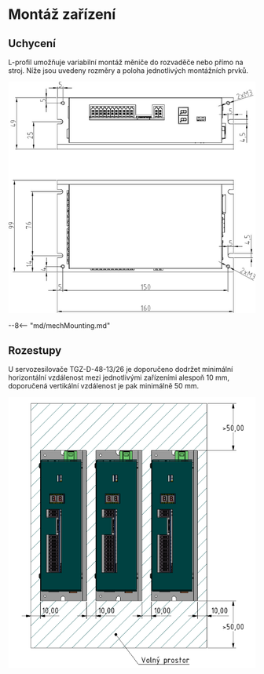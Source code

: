 # Montáž zařízení
## Uchycení
L-profil umožňuje variabilní montáž měniče do rozvaděče nebo přímo na stroj. Níže jsou uvedeny rozměry a poloha jednotlivých montážních prvků.

![TGZ-D-48-13 Mounting](../img/mounting.jpg)

--8<-- "md/mechMounting.md"

## Rozestupy
U servozesilovače TGZ-D-48-13/26 je doporučeno dodržet minimální horizontální vzdálenost mezi jednotlivými zařízeními alespoň 10 mm, doporučená vertikální vzdálenost je pak minimálně 50 mm.

![TGZ-D-48-13 Distance](../../../../source/img/placement1.png)